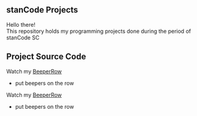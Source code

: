 ## stanCode Projects
Hello there!\
This repository holds my programming projects done during the period of stanCode SC

## Project Source Code

Watch my [BeeperRow](https://github.com/Austinechen/rookie/blob/main/BeeperRow.py)
- put beepers on the row

Watch my [BeeperRow](https://github.com/Austinechen/rookie/blob/main/BeeperRow.py)
- put beepers on the row
